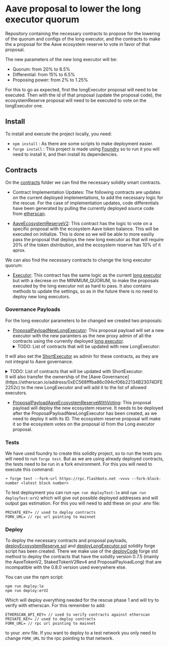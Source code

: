 # Aave proposal to lower the long executor quorum

Repository containing the necessary contracts to propose for the lowering of the quorum and configs of the long executor, and the contracts to make the a proposal for the Aave ecosystem reserve to vote in favor of that proposal.

The new parameters of the new long executor will be:
- Quorum: from 20% to 6.5%
- Differential: from 15% to 6.5%
- Proposing power: from 2% to 1.25%

For this to go as expected, first the longExecutor proposal will need to be executed. Then with the id of that proposal (update the proposal code), the ecosystemReserve proposal will need to be executed to vote on the longExecutor one.

## Install

To install and execute the project locally, you need:

- ```npm install``` : As there are some scripts to make deployment easier.
- ```forge install``` : This project is made using [Foundry](https://book.getfoundry.sh/) so to run it you will need to install it, and then install its dependencies.


## Contracts

On the [contracts](/src/contracts) folder we can find the necessary solidity smart contracts.

- Contract Implementation Updates:
The following contracts are updates on the current deployed implementations, to add the necessary logic for the rescue. For the case of implementation updates, code differentials have been generated by pulling the currently deployed source code from [etherscan](https://etherscan.io/).

- [AaveEcosystemReserveV2](/src/contracts/AaveEcosystemReserveV2.sol): This contract has the logic to vote on a specific proposal with the ecosystem Aave token balance. This will be executed on initialize. This is done so we will be able to more easiliy pass the proposal that deploys the new long executor as that will require 20% of the token distribution, and the ecosystem reserve has 10% of it aprox.

We can also find the necessary contracts to change the long executor quorum:

- [Executor](/src/contracts/LongExecutor.sol): This contract has the same logic as the current [long executor](https://etherscan.io/address/0x61910EcD7e8e942136CE7Fe7943f956cea1CC2f7) but with a decrese on the MINIMUM_QUORUM, to make the proposals executed by the long executor not as hard to pass. It also contains methods to update the settings, so as in the future there is no need to deploy new long executors.


### Governance Payloads

For the long executor parameters to be changed we created two proposals:

- [ProposalPayloadNewLongExecutor](/src/contracts/ProposalPayloadNewLongExecutor.sol): This proposal payload will set a new executor with the new paramters as the new proxy admin of all the contracts using the currently deployed [long executor](https://etherscan.io/address/0x61910EcD7e8e942136CE7Fe7943f956cea1CC2f7).
  <details>
    <summary>TODO: List of contracts that will be updated with new LongExecutor:</summary>
      - [AAVE](https://etherscan.io/address/0x7fc66500c84a76ad7e9c93437bfc5ac33e2ddae9)
      - [stkAAVE](https://etherscan.io/address/0x4da27a545c0c5b758a6ba100e3a049001de870f5)
  </details>
It will also set the [ShortExecutor]() as admin for these contracts, as they are not integral to Aave governance.
    <details>
    <summary>TODO: List of contracts that will be updated with ShortExecutor:</summary>
      - [ABPT](https://etherscan.io/address/0x41a08648c3766f9f9d85598ff102a08f4ef84f84)
      - [stkABPT](https://etherscan.io/address/0xa1116930326d21fb917d5a27f1e9943a9595fb47)
  </details>
It will also transfer the ownership of the [Aave Governance](https://etherscan.io/address/0xEC568fffba86c094cf06b22134B23074DFE2252c) to the new LongExecutor and will add it to the list of allowed executors.

- [ProposalPayloadAaveEcosystemReserveWithVoting](/src/contracts/ProposalPayloadAaveEcosystemReserveWithVoting.sol): This proposal payload will deploy the new ecosystem reserve. It needs to be deployed after the ProposalPayloadNewLongExecutor has been created, as we need to deploy it with its ID. The ecosystem reserve proposal will make it so the ecosystem votes on the proposal id from the Long executor proposal.


### Tests

We have used foundry to create this solidity project, so to run the tests you will need to run ```forge test```. But as we are using already deployed contracts, the tests need to be run in a fork environment. For this you will need to execute this command:

```
➜ forge test --fork-url https://rpc.flashbots.net -vvvv --fork-block-number <latest block number>
```

To test deployment you can run ```npm run deployTest:le``` and ```npm run deployTest:erV2``` which will give out possible deployed addresses and will output gas estimation. For this you will need to add these on your .env file:
```
PRIVATE_KEY= // used to deploy contracts
FORK_URL= // rpc url pointing to mainnet
```


### Deploy

To deploy the necessary contracts and proposal payloads, [deployEcosystemReserve.sol](/src/deploy/deployEcosystemReserve.sol) and [deployLongExecutor.sol](/src/deploy/deployLongExecutor.sol) solidity forge script has been created. There we make use of the [deployCode](https://book.getfoundry.sh/reference/forge-std/deployCode.html?highlight=deploycode#deploycode) forge std method to deploy the contracts that have the solidity version 0.7.5 (mainly the AaveTokenV2, StakedTokenV2Rev4 and ProposalPayloadLong) that are incompatible with the 0.8.0 version used everywhere else.

You can use the npm script:
```
npm run deploy:le
npm run deploy:erV2
```
Which will deploy everything needed for the rescue phase 1 and will try to verify with etherscan. For this remember to add:
```
ETHERSCAN_API_KEY= // used to verify contracts against etherscan
PRIVATE_KEY= // used to deploy contracts
FORK_URL= // rpc url pointing to mainnet
```
to your .env file. If you want to deploy to a test network you only need to change ```FORK_URL``` to the rpc pointing to that network.
